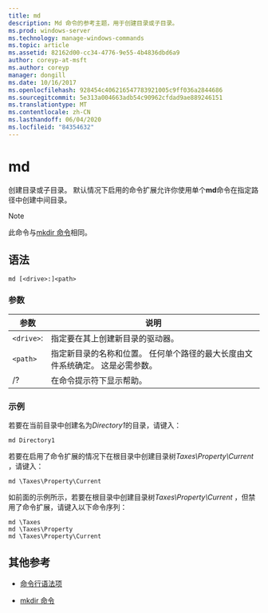 ```yaml
---
title: md
description: Md 命令的参考主题，用于创建目录或子目录。
ms.prod: windows-server
ms.technology: manage-windows-commands
ms.topic: article
ms.assetid: 82162d00-cc34-4776-9e55-4b4836dbd6a9
author: coreyp-at-msft
ms.author: coreyp
manager: dongill
ms.date: 10/16/2017
ms.openlocfilehash: 928454c406216547783921005c9ff036a2844686
ms.sourcegitcommit: 5e313a004663adb54c90962cfdad9ae889246151
ms.translationtype: MT
ms.contentlocale: zh-CN
ms.lasthandoff: 06/04/2020
ms.locfileid: "84354632"
---
```

# <a name="md"></a>md

创建目录或子目录。 默认情况下启用的命令扩展允许你使用单个**md**命令在指定路径中创建中间目录。

> [!NOTE]
> 此命令与[mkdir 命令](mkdir.md)相同。

## <a name="syntax"></a>语法

```
md [<drive>:]<path>
```

### <a name="parameters"></a>参数

| 参数 | 说明 |
| --------- | ----------- |
| `<drive>`: | 指定要在其上创建新目录的驱动器。 |
| `<path>` | 指定新目录的名称和位置。 任何单个路径的最大长度由文件系统确定。 这是必需参数。 |
| /? | 在命令提示符下显示帮助。 |

### <a name="examples"></a>示例

若要在当前目录中创建名为*Directory1*的目录，请键入：

```
md Directory1
```

若要在启用了命令扩展的情况下在根目录中创建目录树*Taxes\Property\Current* ，请键入：

```
md \Taxes\Property\Current
```

如前面的示例所示，若要在根目录中创建目录树*Taxes\Property\Current* ，但禁用了命令扩展，请键入以下命令序列：

```
md \Taxes
md \Taxes\Property
md \Taxes\Property\Current
```

## <a name="additional-references"></a>其他参考

- [命令行语法项](command-line-syntax-key.md)

- [mkdir 命令](mkdir.md)